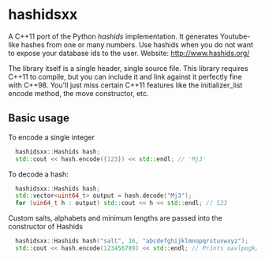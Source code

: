 hashidsxx
=========
A C++11 port of the Python *hashids* implementation. It generates Youtube-like
hashes from one or many numbers. Use hashids when you do not want to expose your
database ids to the user. Website: http://www.hashids.org/

The library itself is a single header, single source file. This library requires
C++11 to compile, but you can include it and link against it perfectly fine with
C++98. You'll just miss certain C++11 features like the initializer_list encode
method, the move constructor, etc.

Basic usage
-----------

To encode a single integer

```c++
  hashidsxx::Hashids hash;
  std::cout << hash.encode({123}) << std::endl; // 'Mj3'
```

To decode a hash:

```c++
  hashidsxx::Hashids hash;
  std::vector<uint64_t> output = hash.decode("Mj3");
  for (uin64_t h : output) std::cout << h << std::endl; // 123
```

Custom salts, alphabets and minimum lengths are passed into the constructor of Hashids

```c++
  hashidsxx::Hashids hash("salt", 16, "abcdefghijklmnopqrstuvwxyz");
  std::cout << hash.encode(123456789) << std::endl; // Prints oavlpogkzrxrkpxd
```
